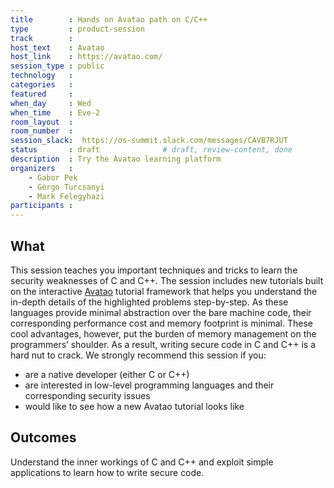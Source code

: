 ```yaml
---
title        : Hands on Avatao path on C/C++
type         : product-session
track        :
host_text    : Avatao
host_link    : https://avatao.com/
session_type : public
technology   :
categories   :
featured     :
when_day     : Wed
when_time    : Eve-2
room_layout  :
room_number  :
session_slack:  https://os-summit.slack.com/messages/CAVB7RJUT
status       : draft              # draft, review-content, done
description  : Try the Avatao learning platform
organizers   :
    - Gabor Pek
    - Gergo Turcsanyi
    - Mark Felegyhazi
participants :
---
```


## What

This session teaches you important techniques and tricks to learn the security weaknesses of C and C++. The session includes new tutorials built on the interactive [Avatao](https://avatao.com) tutorial framework that helps you understand the in-depth details of the highlighted problems step-by-step. As these languages provide minimal abstraction over the bare machine code, their corresponding performance cost and memory footprint is minimal. These cool advantages, however, put the burden of memory management on the programmers’ shoulder. As a result, writing secure code in C and C++ is a hard nut to crack. We strongly recommend this session if you:
* are a native developer (either C or C++)
* are interested in low-level programming languages and their corresponding security issues
* would like to see how a new Avatao tutorial looks like

## Outcomes

Understand the inner workings of C and C++ and exploit simple applications to learn how to write secure code.
